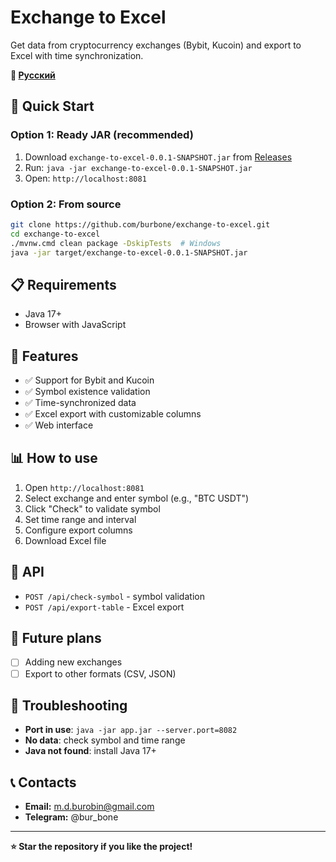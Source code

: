 # Exchange to Excel

Get data from cryptocurrency exchanges (Bybit, Kucoin) and export to Excel with time synchronization.

**📖 [Русский](README.md)**

## 🚀 Quick Start

### Option 1: Ready JAR (recommended)
1. Download `exchange-to-excel-0.0.1-SNAPSHOT.jar` from [Releases](https://github.com/burbone/exchange-to-excel/releases)
2. Run: `java -jar exchange-to-excel-0.0.1-SNAPSHOT.jar`
3. Open: `http://localhost:8081`

### Option 2: From source
```bash
git clone https://github.com/burbone/exchange-to-excel.git
cd exchange-to-excel
./mvnw.cmd clean package -DskipTests  # Windows
java -jar target/exchange-to-excel-0.0.1-SNAPSHOT.jar
```

## 📋 Requirements
- Java 17+
- Browser with JavaScript

## 🎯 Features
- ✅ Support for Bybit and Kucoin
- ✅ Symbol existence validation
- ✅ Time-synchronized data
- ✅ Excel export with customizable columns
- ✅ Web interface

## 📊 How to use
1. Open `http://localhost:8081`
2. Select exchange and enter symbol (e.g., "BTC USDT")
3. Click "Check" to validate symbol
4. Set time range and interval
5. Configure export columns
6. Download Excel file

## 🔧 API
- `POST /api/check-symbol` - symbol validation
- `POST /api/export-table` - Excel export

## 🚀 Future plans
- [ ] Adding new exchanges
- [ ] Export to other formats (CSV, JSON)

## 🐛 Troubleshooting
- **Port in use**: `java -jar app.jar --server.port=8082`
- **No data**: check symbol and time range
- **Java not found**: install Java 17+

## 📞 Contacts
- **Email:** m.d.burobin@gmail.com
- **Telegram:** @bur_bone

---

**⭐ Star the repository if you like the project!** 
